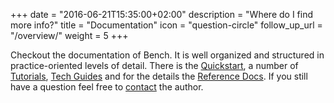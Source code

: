 +++
date = "2016-06-21T15:35:00+02:00"
description = "Where do I find more info?"
title = "Documentation"
icon = "question-circle"
follow_up_url = "/overview/"
weight = 5
+++

Checkout the documentation of Bench.
It is well organized and structured in practice-oriented levels of detail.
There is the [Quickstart][], a number of [Tutorials][], [Tech Guides][]
and for the details the [Reference Docs][].
If you still have a question feel free to [contact][] the author.

[Quickstart]: /start/
[Tutorials]: /tutorial/
[Tech Guides]: /guide/
[Reference Docs]: /ref/
[contact]: /contact/
